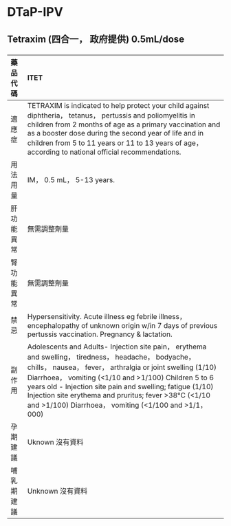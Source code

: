 # DTaP-IPV

## Tetraxim (四合一， 政府提供) 0.5mL/dose

##### 

| 藥品代碼   | ITET                                                                                                                                                                                                                                                                                                                                                                                                        |
|:-----------|:------------------------------------------------------------------------------------------------------------------------------------------------------------------------------------------------------------------------------------------------------------------------------------------------------------------------------------------------------------------------------------------------------------|
| 適應症     | TETRAXIM is indicated to help protect your child against diphtheria， tetanus， pertussis and poliomyelitis in children from 2 months of age as a primary vaccination and as a booster dose during the second year of life and in children from 5 to 11 years or 11 to 13 years of age， according to national official recommendations.                                                                    |
| 用法用量   | IM， 0.5 mL， 5-13 years.                                                                                                                                                                                                                                                                                                                                                                                   |
| 肝功能異常 | 無需調整劑量                                                                                                                                                                                                                                                                                                                                                                                                |
| 腎功能異常 | 無需調整劑量                                                                                                                                                                                                                                                                                                                                                                                                |
| 禁忌       | Hypersensitivity. Acute illness eg febrile illness， encephalopathy of unknown origin w/in 7 days of previous pertussis vaccination. Pregnancy & lactation.                                                                                                                                                                                                                                                 |
| 副作用     | Adolescents and Adults- Injection site pain， erythema and swelling， tiredness， headache， bodyache， chills， nausea， fever， arthralgia or joint swelling (1/10) Diarrhoea， vomiting (<1/10 and >1/100) Children 5 to 6 years old - Injection site pain and swelling; fatigue (1/10) Injection site erythema and pruritus; fever >38°C (<1/10 and >1/100) Diarrhoea， vomiting (<1/100 and >1/1，000) |
| 孕期建議   | Uknown 沒有資料                                                                                                                                                                                                                                                                                                                                                                                             |
| 哺乳期建議 | Unknown 沒有資料                                                                                                                                                                                                                                                                                                                                                                                            |

